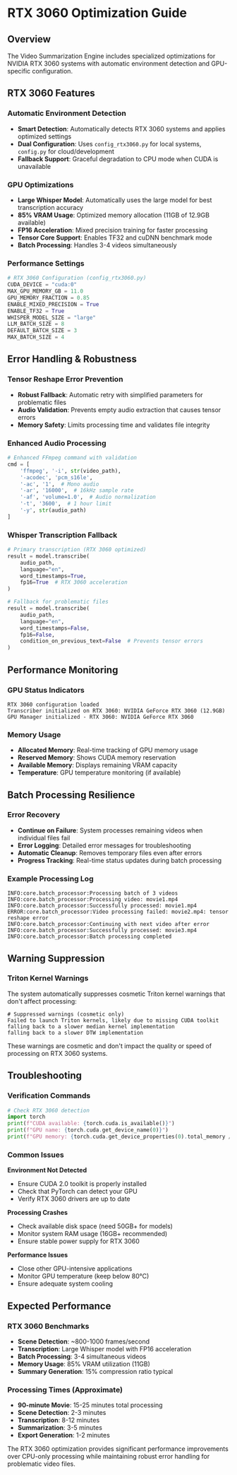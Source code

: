 # RTX 3060 Optimization Guide

## Overview

The Video Summarization Engine includes specialized optimizations for NVIDIA RTX 3060 systems with automatic environment detection and GPU-specific configuration.

## RTX 3060 Features

### Automatic Environment Detection
- **Smart Detection**: Automatically detects RTX 3060 systems and applies optimized settings
- **Dual Configuration**: Uses `config_rtx3060.py` for local systems, `config.py` for cloud/development
- **Fallback Support**: Graceful degradation to CPU mode when CUDA is unavailable

### GPU Optimizations
- **Large Whisper Model**: Automatically uses the large model for best transcription accuracy
- **85% VRAM Usage**: Optimized memory allocation (11GB of 12.9GB available)
- **FP16 Acceleration**: Mixed precision training for faster processing
- **Tensor Core Support**: Enables TF32 and cuDNN benchmark mode
- **Batch Processing**: Handles 3-4 videos simultaneously

### Performance Settings
```python
# RTX 3060 Configuration (config_rtx3060.py)
CUDA_DEVICE = "cuda:0"
MAX_GPU_MEMORY_GB = 11.0
GPU_MEMORY_FRACTION = 0.85
ENABLE_MIXED_PRECISION = True
ENABLE_TF32 = True
WHISPER_MODEL_SIZE = "large"
LLM_BATCH_SIZE = 8
DEFAULT_BATCH_SIZE = 3
MAX_BATCH_SIZE = 4
```

## Error Handling & Robustness

### Tensor Reshape Error Prevention
- **Robust Fallback**: Automatic retry with simplified parameters for problematic files
- **Audio Validation**: Prevents empty audio extraction that causes tensor errors
- **Memory Safety**: Limits processing time and validates file integrity

### Enhanced Audio Processing
```python
# Enhanced FFmpeg command with validation
cmd = [
    'ffmpeg', '-i', str(video_path),
    '-acodec', 'pcm_s16le',
    '-ac', '1',  # Mono audio
    '-ar', '16000',  # 16kHz sample rate
    '-af', 'volume=1.0',  # Audio normalization
    '-t', '3600',  # 1 hour limit
    '-y', str(audio_path)
]
```

### Whisper Transcription Fallback
```python
# Primary transcription (RTX 3060 optimized)
result = model.transcribe(
    audio_path,
    language="en",
    word_timestamps=True,
    fp16=True  # RTX 3060 acceleration
)

# Fallback for problematic files
result = model.transcribe(
    audio_path,
    language="en",
    word_timestamps=False,
    fp16=False,
    condition_on_previous_text=False  # Prevents tensor errors
)
```

## Performance Monitoring

### GPU Status Indicators
```
RTX 3060 configuration loaded
Transcriber initialized on RTX 3060: NVIDIA GeForce RTX 3060 (12.9GB)
GPU Manager initialized - RTX 3060: NVIDIA GeForce RTX 3060
```

### Memory Usage
- **Allocated Memory**: Real-time tracking of GPU memory usage
- **Reserved Memory**: Shows CUDA memory reservation
- **Available Memory**: Displays remaining VRAM capacity
- **Temperature**: GPU temperature monitoring (if available)

## Batch Processing Resilience

### Error Recovery
- **Continue on Failure**: System processes remaining videos when individual files fail
- **Error Logging**: Detailed error messages for troubleshooting
- **Automatic Cleanup**: Removes temporary files even after errors
- **Progress Tracking**: Real-time status updates during batch processing

### Example Processing Log
```
INFO:core.batch_processor:Processing batch of 3 videos
INFO:core.batch_processor:Processing video: movie1.mp4
INFO:core.batch_processor:Successfully processed: movie1.mp4
ERROR:core.batch_processor:Video processing failed: movie2.mp4: tensor reshape error
INFO:core.batch_processor:Continuing with next video after error
INFO:core.batch_processor:Successfully processed: movie3.mp4
INFO:core.batch_processor:Batch processing completed
```

## Warning Suppression

### Triton Kernel Warnings
The system automatically suppresses cosmetic Triton kernel warnings that don't affect processing:

```
# Suppressed warnings (cosmetic only)
Failed to launch Triton kernels, likely due to missing CUDA toolkit
falling back to a slower median kernel implementation
falling back to a slower DTW implementation
```

These warnings are cosmetic and don't impact the quality or speed of processing on RTX 3060 systems.

## Troubleshooting

### Verification Commands
```python
# Check RTX 3060 detection
import torch
print(f"CUDA available: {torch.cuda.is_available()}")
print(f"GPU name: {torch.cuda.get_device_name(0)}")
print(f"GPU memory: {torch.cuda.get_device_properties(0).total_memory / 1e9:.1f}GB")
```

### Common Issues

**Environment Not Detected**
- Ensure CUDA 2.0 toolkit is properly installed
- Check that PyTorch can detect your GPU
- Verify RTX 3060 drivers are up to date

**Processing Crashes**
- Check available disk space (need 50GB+ for models)
- Monitor system RAM usage (16GB+ recommended)
- Ensure stable power supply for RTX 3060

**Performance Issues**
- Close other GPU-intensive applications
- Monitor GPU temperature (keep below 80°C)
- Ensure adequate system cooling

## Expected Performance

### RTX 3060 Benchmarks
- **Scene Detection**: ~800-1000 frames/second
- **Transcription**: Large Whisper model with FP16 acceleration
- **Batch Processing**: 3-4 simultaneous videos
- **Memory Usage**: 85% VRAM utilization (11GB)
- **Summary Generation**: 15% compression ratio typical

### Processing Times (Approximate)
- **90-minute Movie**: 15-25 minutes total processing
- **Scene Detection**: 2-3 minutes
- **Transcription**: 8-12 minutes
- **Summarization**: 3-5 minutes
- **Export Generation**: 1-2 minutes

The RTX 3060 optimization provides significant performance improvements over CPU-only processing while maintaining robust error handling for problematic video files.
